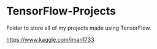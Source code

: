 # TensorFlow-Projects

Folder to store all of my projects made using TensorFlow.

https://www.kaggle.com/iman1733
